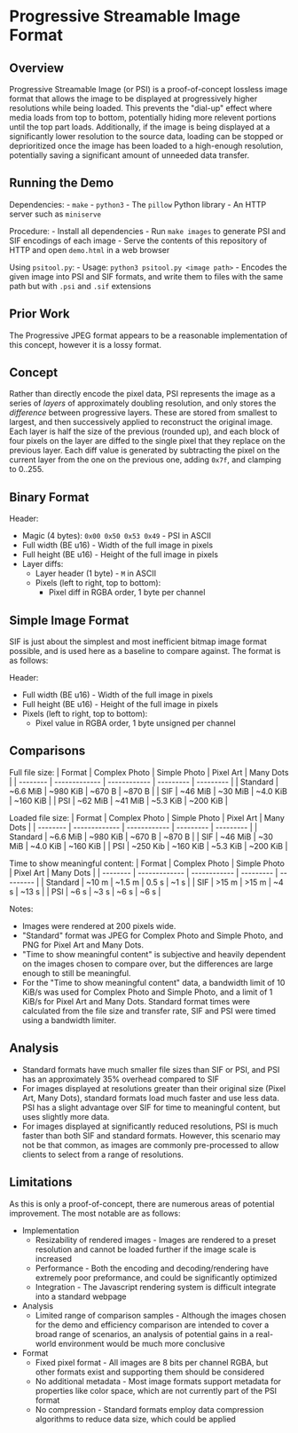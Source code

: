 # Progressive Streamable Image Format

## Overview

Progressive Streamable Image (or PSI) is a proof-of-concept lossless image
format that allows the image to be displayed at progressively higher resolutions
while being loaded. This prevents the "dial-up" effect where media loads from
top to bottom, potentially hiding more relevent portions until the top part
loads. Additionally, if the image is being displayed at a significantly lower
resolution to the source data, loading can be stopped or deprioritized once the
image has been loaded to a high-enough resolution, potentially saving a
significant amount of unneeded data transfer.

## Running the Demo

Dependencies:
    - `make`
    - `python3`
    - The `pillow` Python library
    - An HTTP server such as `miniserve`

Procedure:
    - Install all dependencies
    - Run `make images` to generate PSI and SIF encodings of each image
    - Serve the contents of this repository of HTTP and open `demo.html` in a
        web browser

Using `psitool.py`:
    - Usage: `python3 psitool.py <image path>`
    - Encodes the given image into PSI and SIF formats, and write them to files
        with the same path but with `.psi` and `.sif` extensions

## Prior Work

The Progressive JPEG format appears to be a reasonable implementation of this
concept, however it is a lossy format.

## Concept

Rather than directly encode the pixel data, PSI represents the image as a series
of *layers* of approximately doubling resolution, and only stores the
*difference* between progressive layers. These are stored from smallest to
largest, and then successively applied to reconstruct the original image. Each
layer is half the size of the previous (rounded up), and each block of four
pixels on the layer are diffed to the single pixel that they replace on the
previous layer. Each diff value is generated by subtracting the pixel on the
current layer from the one on the previous one, adding `0x7f`, and clamping to
0..255.

## Binary Format

Header:
- Magic (4 bytes): `0x00 0x50 0x53 0x49` - <null>PSI in ASCII
- Full width (BE u16) - Width of the full image in pixels
- Full height (BE u16) - Height of the full image in pixels
- Layer diffs:
    - Layer header (1 byte) - `M` in ASCII
    - Pixels (left to right, top to bottom):
        - Pixel diff in RGBA order, 1 byte per channel

## Simple Image Format

SIF is just about the simplest and most inefficient bitmap image format
possible, and is used here as a baseline to compare against.
The format is as follows:

Header:
- Full width (BE u16) - Width of the full image in pixels
- Full height (BE u16) - Height of the full image in pixels
- Pixels (left to right, top to bottom):
    - Pixel value in RGBA order, 1 byte unsigned per channel

## Comparisons

Full file size:
|  Format  | Complex Photo | Simple Photo | Pixel Art | Many Dots |
| -------- | ------------- | ------------ | --------- | --------- |
| Standard |   ~6.6 MiB    |   ~980 KiB   |  ~670 B   |  ~870 B   |
|   SIF    |    ~46 MiB    |    ~30 MiB   | ~4.0 KiB  | ~160 KiB  |
|   PSI    |    ~62 MiB    |    ~41 MiB   | ~5.3 KiB  | ~200 KiB  |

Loaded file size:
|  Format  | Complex Photo | Simple Photo | Pixel Art | Many Dots |
| -------- | ------------- | ------------ | --------- | --------- |
| Standard |   ~6.6 MiB    |   ~980 KiB   |  ~670 B   |  ~870 B   |
|   SIF    |    ~46 MiB    |    ~30 MiB   | ~4.0 KiB  | ~160 KiB  |
|   PSI    |   ~250 Kib    |   ~160 KiB   | ~5.3 KiB  | ~200 KiB  |

Time to show meaningful content:
|  Format  | Complex Photo | Simple Photo | Pixel Art | Many Dots |
| -------- | ------------- | ------------ | --------- | --------- |
| Standard |     ~10 m     |    ~1.5 m    |    0.5 s  |    ~1 s   |
|   SIF    |     >15 m     |     >15 m    |    ~4 s   |   ~13 s   |
|   PSI    |     ~6 s      |     ~3 s     |    ~6 s   |    ~6 s   |

Notes:
- Images were rendered at 200 pixels wide.
- "Standard" format was JPEG for Complex Photo and Simple Photo, and PNG for
    Pixel Art and Many Dots.
- "Time to show meaningful content" is subjective and heavily dependent on the
    images chosen to compare over, but the differences are large enough to still
    be meaningful.
- For the "Time to show meaningful content" data, a bandwidth limit of 10 KiB/s
    was used for Complex Photo and Simple Photo, and a limit of 1 KiB/s for
    Pixel Art and Many Dots. Standard format times were calculated from the file
    size and transfer rate, SIF and PSI were timed using a bandwidth limiter.

## Analysis

- Standard formats have much smaller file sizes than SIF or PSI, and PSI has an
    approximately 35% overhead compared to SIF
- For images displayed at resolutions greater than their original size (Pixel
    Art, Many Dots), standard formats load much faster and use less data. PSI
    has a slight advantage over SIF for time to meaningful content, but uses
    slightly more data.
- For images displayed at significantly reduced resolutions, PSI is much faster
    than both SIF and standard formats. However, this scenario may not be that
    common, as images are commonly pre-processed to allow clients to select from
    a range of resolutions.

## Limitations

As this is only a proof-of-concept, there are numerous areas of potential
improvement. The most notable are as follows:

- Implementation
    - Resizability of rendered images - Images are rendered to a preset
        resolution and cannot be loaded further if the image scale is increased
    - Performance - Both the encoding and decoding/rendering have extremely poor
        preformance, and could be significantly optimized
    - Integration - The Javascript rendering system is difficult integrate into
        a standard webpage
- Analysis
    - Limited range of comparison samples - Although the images chosen for the
        demo and efficiency comparison are intended to cover a broad range of
        scenarios, an analysis of potential gains in a real-world environment
        would be much more conclusive
- Format
    - Fixed pixel format - All images are 8 bits per channel RGBA, but other
        formats exist and supporting them should be considered
    - No additional metadata - Most image formats support metadata for
        properties like color space, which are not currently part of
        the PSI format
    - No compression - Standard formats employ data compression algorithms to
        reduce data size, which could be applied
